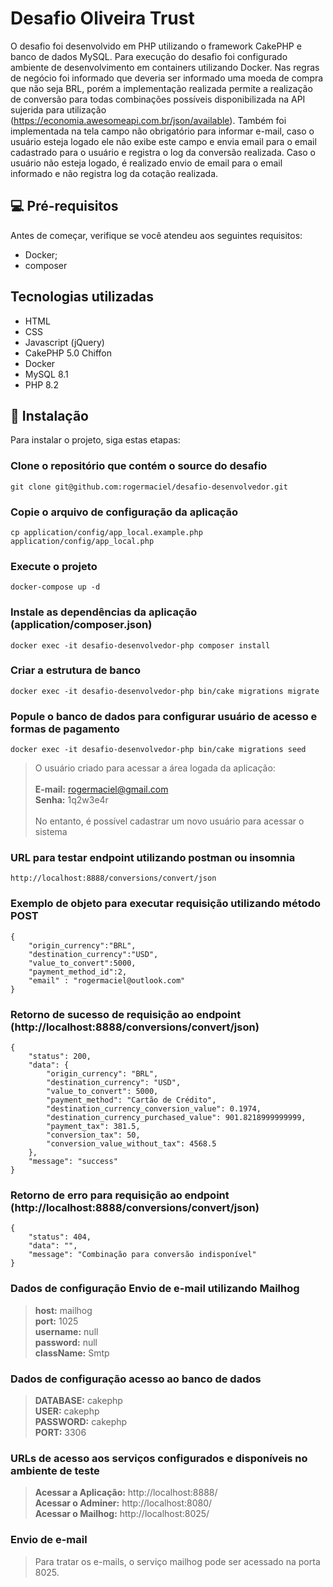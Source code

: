 # Desafio Oliveira Trust

O desafio foi desenvolvido em PHP utilizando o framework CakePHP e banco de dados MySQL. Para execução do desafio foi configurado ambiente de desenvolvimento em containers utilizando Docker. Nas regras de negócio foi informado que deveria ser informado uma moeda de compra que não seja BRL, porém a implementação realizada permite a realização de conversão para todas combinações possíveis disponibilizada na API sujerida para utilização (https://economia.awesomeapi.com.br/json/available). Também foi implementada na tela campo não obrigatório para informar e-mail, caso o usuário esteja logado ele não exibe este campo e envia email para o email cadastrado para o usuário e registra o log da conversão realizada. Caso o usuário não esteja logado, é realizado envio de email para o email informado e não registra log da cotação realizada.

## 💻 Pré-requisitos

Antes de começar, verifique se você atendeu aos seguintes requisitos:
* Docker;
* composer

## Tecnologias utilizadas
* HTML
* CSS
* Javascript (jQuery)
* CakePHP 5.0 Chiffon
* Docker
* MySQL 8.1
* PHP 8.2

## 🚀 Instalação

Para instalar o projeto, siga estas etapas:

### Clone o repositório que contém o source do desafio
```
git clone git@github.com:rogermaciel/desafio-desenvolvedor.git
```

### Copie o arquivo de configuração da aplicação
```
cp application/config/app_local.example.php application/config/app_local.php
```

### Execute o projeto
```
docker-compose up -d
```

### Instale as dependências da aplicação (application/composer.json)
```
docker exec -it desafio-desenvolvedor-php composer install
```

### Criar a estrutura de banco
```
docker exec -it desafio-desenvolvedor-php bin/cake migrations migrate
```

### Popule o banco de dados para configurar usuário de acesso e formas de pagamento
```
docker exec -it desafio-desenvolvedor-php bin/cake migrations seed
```

> O usuário criado para acessar a área logada da aplicação:<br /><br />
> **E-mail:** rogermaciel@gmail.com<br />
> **Senha:** 1q2w3e4r<br /><br />
> No entanto, é possível cadastrar um novo usuário para acessar o sistema

### URL para testar endpoint utilizando postman ou insomnia
```
http://localhost:8888/conversions/convert/json
```

### Exemplo de objeto para executar requisição utilizando método POST
```
{
	"origin_currency":"BRL",
	"destination_currency":"USD",
	"value_to_convert":5000,
	"payment_method_id":2,
	"email" : "rogermaciel@outlook.com"
}
```

### Retorno de sucesso de requisição ao endpoint (http://localhost:8888/conversions/convert/json)
```
{
    "status": 200,
    "data": {
        "origin_currency": "BRL",
        "destination_currency": "USD",
        "value_to_convert": 5000,
        "payment_method": "Cartão de Crédito",
        "destination_currency_conversion_value": 0.1974,
        "destination_currency_purchased_value": 901.8218999999999,
        "payment_tax": 381.5,
        "conversion_tax": 50,
        "conversion_value_without_tax": 4568.5
    },
    "message": "success"
}
```

### Retorno de erro para requisição ao endpoint (http://localhost:8888/conversions/convert/json)
```
{
    "status": 404,
    "data": "",
    "message": "Combinação para conversão indisponível"
}
```

### Dados de configuração Envio de e-mail utilizando Mailhog
> **host:** mailhog<br />
> **port:** 1025<br />
> **username:** null<br />
> **password:** null<br />
> **className:** Smtp<br />

### Dados de configuração acesso ao banco de dados
> **DATABASE:** cakephp<br />
> **USER:** cakephp<br />
> **PASSWORD:** cakephp<br />
> **PORT:** 3306<br />

### URLs de acesso aos serviços configurados e disponíveis no ambiente de teste
> **Acessar a Aplicação:** http://localhost:8888/<br />
> **Acessar o Adminer:** http://localhost:8080/<br />
> **Acessar o Mailhog:** http://localhost:8025/<br />

### Envio de e-mail
> Para tratar os e-mails, o serviço mailhog pode ser acessado na porta 8025.